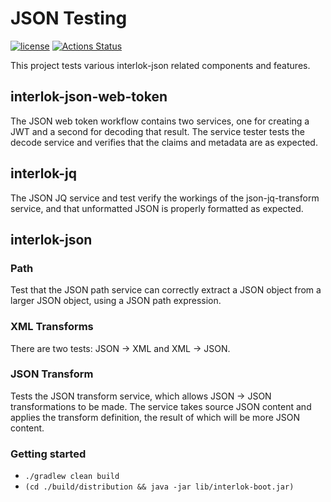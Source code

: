 # JSON Testing

[![license](https://img.shields.io/github/license/interlok-testing/testing_json.svg)](https://github.com/interlok-testing/testing_json/blob/develop/LICENSE)
[![Actions Status](https://github.com/interlok-testing/testing_json/actions/workflows/gradle-build.yml/badge.svg)](https://github.com/interlok-testing/testing_json/actions/workflows/gradle-build.yml)

This project tests various interlok-json related components and
features.

## interlok-json-web-token

The JSON web token workflow contains two services, one for creating a
JWT and a second for decoding that result. The service tester tests the
decode service and verifies that the claims and metadata are as
expected.

## interlok-jq

The JSON JQ service and test verify the workings of the
json-jq-transform service, and that unformatted JSON is properly
formatted as expected.

## interlok-json

### Path

Test that the JSON path service can correctly extract a JSON object from
a larger JSON object, using a JSON path expression.

### XML Transforms

There are two tests: JSON -> XML and XML -> JSON.

### JSON Transform

Tests the JSON transform service, which allows JSON -> JSON
transformations to be made. The service takes source JSON content and
applies the transform definition, the result of which will be more JSON
content.

### Getting started

* `./gradlew clean build`
* `(cd ./build/distribution && java -jar lib/interlok-boot.jar)`
